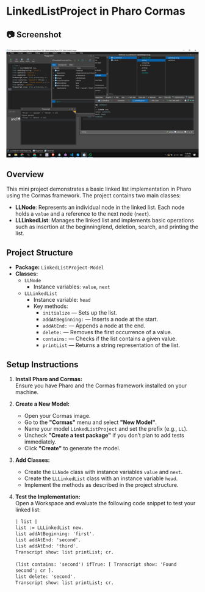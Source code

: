 # LinkedListProject in Pharo Cormas

## 📷 Screenshot
![Project Screenshot](LinkeList-Implementation.png)

## Overview
This mini project demonstrates a basic linked list implementation in Pharo using the Cormas framework. The project contains two main classes:

- **LLNode**: Represents an individual node in the linked list. Each node holds a `value` and a reference to the next node (`next`).
- **LLLinkedList**: Manages the linked list and implements basic operations such as insertion at the beginning/end, deletion, search, and printing the list.

## Project Structure
- **Package:** `LinkedListProject-Model`
- **Classes:**
  - `LLNode`  
    - Instance variables: `value`, `next`
  - `LLLinkedList`  
    - Instance variable: `head`
    - Key methods:
      - `initialize` — Sets up the list.
      - `addAtBeginning:` — Inserts a node at the start.
      - `addAtEnd:` — Appends a node at the end.
      - `delete:` — Removes the first occurrence of a value.
      - `contains:` — Checks if the list contains a given value.
      - `printList` — Returns a string representation of the list.

## Setup Instructions
1. **Install Pharo and Cormas:**  
   Ensure you have Pharo and the Cormas framework installed on your machine.

2. **Create a New Model:**  
   - Open your Cormas image.
   - Go to the **"Cormas"** menu and select **"New Model"**.
   - Name your model `LinkedListProject` and set the prefix (e.g., `LL`).
   - Uncheck **"Create a test package"** if you don’t plan to add tests immediately.
   - Click **"Create"** to generate the model.

3. **Add Classes:**  
   - Create the `LLNode` class with instance variables `value` and `next`.
   - Create the `LLLinkedList` class with an instance variable `head`.
   - Implement the methods as described in the project structure.

4. **Test the Implementation:**  
   Open a Workspace and evaluate the following code snippet to test your linked list:

   ```smalltalk
   | list |
   list := LLLinkedList new.
   list addAtBeginning: 'first'.
   list addAtEnd: 'second'.
   list addAtEnd: 'third'.
   Transcript show: list printList; cr.
   
   (list contains: 'second') ifTrue: [ Transcript show: 'Found second'; cr ].
   list delete: 'second'.
   Transcript show: list printList; cr.
